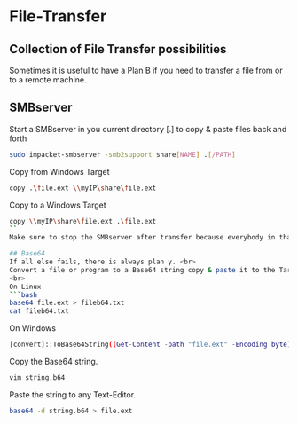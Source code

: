 # File-Transfer
## Collection of File Transfer possibilities

Sometimes it is useful to have a Plan B if you need to transfer a file from or to a remote machine.

## SMBserver
Start a SMBserver in you current directory [.] to copy & paste files back and forth
```bash
sudo impacket-smbserver -smb2support share[NAME] .[/PATH] 
```
Copy from Windows Target
```bash
copy .\file.ext \\myIP\share\file.ext
```
Copy to a Windows Target
```bash
copy \\myIP\share\file.ext .\file.ext
``
Make sure to stop the SMBserver after transfer because everybody in that network has access to your SMBserver

## Base64
If all else fails, there is always plan y. <br>
Convert a file or program to a Base64 string copy & paste it to the Target and deconvert it. <br>
<br>
On Linux
```bash
base64 file.ext > fileb64.txt
cat fileb64.txt
```
On Windows
```bash
[convert]::ToBase64String((Get-Content -path "file.ext" -Encoding byte))
```
Copy the Base64 string.
```bash
vim string.b64
```
Paste the string to any Text-Editor.
```bash
base64 -d string.b64 > file.ext
```
